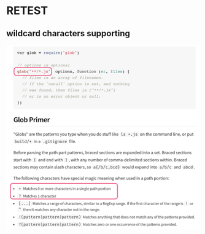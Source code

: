 # RETEST



## wildcard characters supporting



![image-20190625115442118](assets/image-20190625115442118.png)